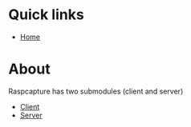 Quick links
===========

-   [Home](https://github.com/timothy-mayweather/Raspcapture)

About
=====

Raspcapture has two submodules (client and server)
- [Client](https://github.com/timothy-mayweather/Raspcapture/tree/master/Raspcapture-client)
- [Server](https://github.com/timothy-mayweather/Raspcapture/tree/master/Raspcapture-server)